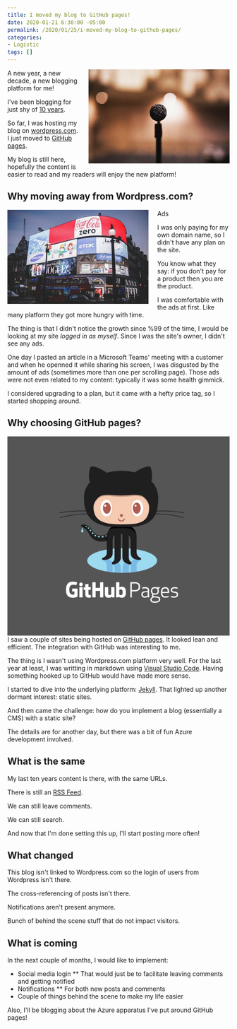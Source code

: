```yaml
---
title: I moved my blog to GitHub pages!
date: 2020-01-21 6:30:00 -05:00
permalink: /2020/01/25/i-moved-my-blog-to-github-pages/
categories:
- Logistic
tags: []
---
```

<img style="float:right;padding-left:20px;" title="From pexels.com" src="/assets/posts/2020/1/i-moved-my-blog-to-github-pages/mic.png" />

A new year, a new decade, a new blogging platform for me!

I've been blogging for just shy of [10 years](https://vincentlauzon.com/2010/04/21/moving-my-blog-here/).

So far, I was hosting my blog on [wordpress.com](https://wordpress.com/).  I just moved to [GitHub pages](https://pages.github.com/).

My blog is still here, hopefully the content is easier to read and my readers will enjoy the new platform!

## Why moving away from Wordpress.com?

<img style="float:left;padding-right:20px;" title="From pexels.com" src="/assets/posts/2020/1/i-moved-my-blog-to-github-pages/ads.jpg" />

Ads

I was only paying for my own domain name, so I didn't have any plan on the site.

You know what they say:  if you don't pay for a product then you are the product.

I was comfortable with the ads at first.  Like many platform they got more hungry with time.

The thing is that I didn't notice the growth since %99 of the time, I would be looking at my site *logged in as myself*.  Since I was the site's owner, I didn't see any ads.

One day I pasted an article in a Microsoft Teams' meeting with a customer and when he openned it while sharing his screen, I was disgusted by the amount of ads (sometimes more than one per scrolling page).  Those ads were not even related to my content:  typically it was some health gimmick.

I considered upgrading to a plan, but it came with a hefty price tag, so I started shopping around.

## Why choosing GitHub pages?

<img style="float:right;padding-left:20px;" title="From pexels.com" src="/assets/posts/2020/1/i-moved-my-blog-to-github-pages/github-pages.png" />

I saw a couple of sites being hosted on [GitHub pages](https://pages.github.com/).  It looked lean and efficient.  The integration with GitHub was interesting to me.

The thing is I wasn't using Wordpress.com platform very well.  For the last year at least, I was writting in markdown using [Visual Studio Code](https://code.visualstudio.com/).  Having something hooked up to GitHub would have made more sense.

I started to dive into the underlying platform:  [Jekyll](https://jekyllrb.com/).  That lighted up another dormant interest:  static sites.

And then came the challenge:  how do you implement a blog (essentially a CMS) with a static site?

The details are for another day, but there was a bit of fun Azure development involved.

## What is the same

My last ten years content is there, with the same URLs.

There is still an [RSS Feed](/feed/).

We can still leave comments.

We can still search.

And now that I'm done setting this up, I'll start posting more often!

## What changed

This blog isn't linked to Wordpress.com so the login of users from Wordpress isn't there.

The cross-referencing of posts isn't there.

Notifications aren't present anymore.

Bunch of behind the scene stuff that do not impact visitors.

## What is coming

In the next couple of months, I would like to implement:

*   Social media login
** That would just be to facilitate leaving comments and getting notified
* Notifications
** For both new posts and comments
* Couple of things behind the scene to make my life easier

Also, I'll be blogging about the Azure apparatus I've put around GitHub pages!